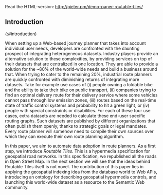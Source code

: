 <div class="printonly">Read the HTML-version: <a href="https://pieter.pm/demo-paper-routable-tiles/">http://pieter.pm/demo-paper-routable-tiles/</a></div>

## Introduction
{:#introduction}

When setting up a Web-based journey planner that takes into account individual user needs, 
developers are confronted with the daunting prospect of integrating heterogeneous datasets. 
Industry players provide an alternative solution to these complexities, 
by providing services on top of their datasets that are centralized in one location. 
They are able to provide a solution for the ~80% of the world-wide needs 
and build a business around that. 
When trying to cater to the remaining 20%, 
industrial route planners are quickly confronted 
with diminishing returns of integrating more datasets.
Take for example use cases of (i) people owning a foldable bike and the ability to take their bike on public transport, 
(ii) companies trying to find an optimal delivery route for their delivery service where some vehicles cannot pass through low emission zones, 
(iii) routes based on the real-time state of traffic control systems and probability to hit a green light,
or (iv) people with special constraints or disabilities.
For each of these four use cases, 
extra datasets are needed to calculate these end-user specific routing graphs. 
Such datasets are published by different organizations
that often publish them openly, thanks to strategic goals or legal mandates. 
Every route planner will somehow need to compile their own sources 
over which they can execute their own route planning algorithm.

In this paper, we aim to automate data adoption in route planners.
As a first step, we introduce *Routable Tiles*. 
This is a hypermedia specification for geospatial road networks.
In this specification, we republished all the roads in Open Street Map.
In the next section we will see that the ideas behind Routable Tiles itself is not novel.
The contribution of this paper lies in applying the geospatial indexing idea from the database world
to Web APIs, introducing an ontology for describing geospatial hypermedia controls,
and launching this world-wide dataset as a resource to the Semantic Web community.

<!--After introducing the ontology, specification and server software, 
we demonstrate what now becomes possible in an in-browser demo. 
The browser itself can perform a routing algorithm, 
and every step in the routing algorithm can thus involve other weights and datasets as it pleases.
Finally, we discuss the open challenges that arose publishing the data for client-side adoption in the conclusion and discussion section.-->
